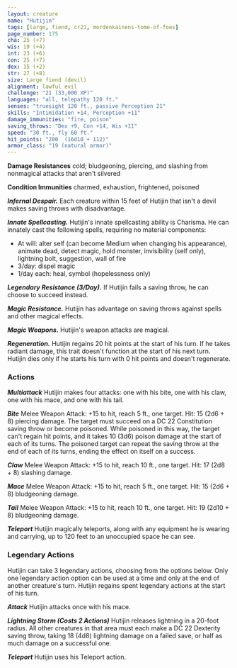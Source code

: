 ```yaml
---
layout: creature
name: "Hutijin"
tags: [large, fiend, cr21, mordenkainens-tome-of-foes]
page_number: 175
cha: 25 (+7)
wis: 19 (+4)
int: 23 (+6)
con: 25 (+7)
dex: 15 (+2)
str: 27 (+8)
size: Large fiend (devil)
alignment: lawful evil
challenge: "21 (33,000 XP)"
languages: "all, telepathy 120 ft."
senses: "truesight 120 ft., passive Perception 21"
skills: "Intimidation +14, Perception +11"
damage_immunities: "fire, poison"
saving_throws: "Dex +9, Con +14, Wis +11"
speed: "30 ft., fly 60 ft."
hit_points: "200  (16d10 + 112)"
armor_class: "19 (natural armor)"
---
```


**Damage Resistances** cold; bludgeoning, piercing, and slashing from nonmagical attacks that aren't silvered

**Condition Immunities** charmed, exhaustion, frightened, poisoned

***Infernal Despair.*** Each creature within 15 feet of Hutijin that isn't a devil makes saving throws with disadvantage.

***Innate Spellcasting.*** Hutijin's innate spellcasting ability is Charisma. He can innately cast the following spells, requiring no material components:
* At will: alter self (can become Medium when changing his appearance), animate dead, detect magic, hold monster, invisibility (self only), lightning bolt, suggestion, wall of fire
* 3/day: dispel magic
* 1/day each: heal, symbol (hopelessness only)

***Legendary Resistance (3/Day).*** If Hutijin fails a saving throw, he can choose to succeed instead.

***Magic Resistance.*** Hutijin has advantage on saving throws against spells and other magical effects.

***Magic Weapons.*** Hutijin's weapon attacks are magical.

***Regeneration.*** Hutijin regains 20 hit points at the start of his turn. If he takes radiant damage, this trait doesn't function at the start of his next turn. Hutijin dies only if he starts his turn with 0 hit points and doesn't regenerate.

### Actions

***Multiattack*** Hutijin makes four attacks: one with his bite, one with his claw, one with his mace, and one with his tail.

***Bite*** Melee Weapon Attack: +15 to hit, reach 5 ft., one target. Hit: 15 (2d6 + 8) piercing damage. The target must succeed on a DC 22 Constitution saving throw or become poisoned. While poisoned in this way, the target can't regain hit points, and it takes 10 (3d6) poison damage at the start of each of its turns. The poisoned target can repeat the saving throw at the end of each of its turns, ending the effect on itself on a success.

***Claw*** Melee Weapon Attack: +15 to hit, reach 10 ft., one target. Hit: 17 (2d8 + 8) slashing damage.

***Mace*** Melee Weapon Attack: +15 to hit, reach 5 ft., one target. Hit: 15 (2d6 + 8) bludgeoning damage.

***Tail*** Melee Weapon Attack: +15 to hit, reach 10 ft., one target. Hit: 19 (2d10 + 8) bludgeoning damage.

***Teleport*** Hutijin magically teleports, along with any equipment he is wearing and carrying, up to 120 feet to an unoccupied space he can see.

### Legendary Actions

Hutijin can take 3 legendary actions, choosing from the options below. Only one legendary action option can be used at a time and only at the end of another creature's turn. Hutijin regains spent legendary actions at the start of his turn.

***Attack*** Hutijin attacks once with his mace.

***Lightning Storm (Costs 2 Actions)*** Hutijin releases lightning in a 20-foot radius. All other creatures in that area must each make a DC 22 Dexterity saving throw, taking 18 (4d8) lightning damage on a failed save, or half as much damage on a successful one.

***Teleport*** Hutijin uses his Teleport action.